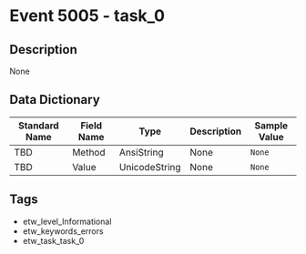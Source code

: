 # Event 5005 - task_0

## Description
None

## Data Dictionary
|Standard Name|Field Name|Type|Description|Sample Value|
|---|---|---|---|---|
|TBD|Method|AnsiString|None|`None`|
|TBD|Value|UnicodeString|None|`None`|

## Tags
* etw_level_Informational
* etw_keywords_errors
* etw_task_task_0
